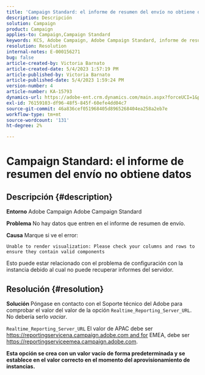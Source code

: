 ```yaml
---
title: 'Campaign Standard: el informe de resumen del envío no obtiene datos'
description: Descripción
solution: Campaign
product: Campaign
applies-to: Campaign,Campaign Standard
keywords: KCS, Adobe Campaign, Adobe Campaign Standard, informe de resumen de envío, no obtiene datos, resolución de problemas, Realtime_Reporting_Server_URL
resolution: Resolution
internal-notes: E-000156271
bug: false
article-created-by: Victoria Barnato
article-created-date: 5/4/2023 1:57:19 PM
article-published-by: Victoria Barnato
article-published-date: 5/4/2023 1:59:24 PM
version-number: 4
article-number: KA-15793
dynamics-url: https://adobe-ent.crm.dynamics.com/main.aspx?forceUCI=1&pagetype=entityrecord&etn=knowledgearticle&id=999b4e90-83ea-ed11-a7c6-6045bd0065f9
exl-id: 76159103-df96-48f5-845f-60efe4dd04c7
source-git-commit: 46a836cef051968405d8965268404ea258a2eb7e
workflow-type: tm+mt
source-wordcount: '131'
ht-degree: 2%

---
```


# Campaign Standard: el informe de resumen del envío no obtiene datos

## Descripción {#description}


<b>Entorno</b>
Adobe Campaign Adobe Campaign Standard

<b>Problema</b>
No hay datos que entren en el informe de resumen de envío.

<b>Causa</b>
Marque si ve el error:


```
Unable to render visualization: Please check your columns and rows to ensure they contain valid components
```


Esto puede estar relacionado con el problema de configuración con la instancia debido al cual no puede recuperar informes del servidor.


## Resolución {#resolution}


<b>Solución</b>
Póngase en contacto con el Soporte técnico del Adobe para comprobar el valor del valor de la opción `Realtime_Reporting_Server_URL`. No debería serlo *vaciar*.

`Realtime_Reporting_Server_URL` El valor de APAC debe ser https://reportingservicena.campaign.adobe.com and for EMEA, debe ser https://reportingserviceemea.campaign.adobe.com.

<b>Esta opción se crea con un valor vacío de forma predeterminada y se establece en el valor correcto en el momento del aprovisionamiento de instancias.</b>
